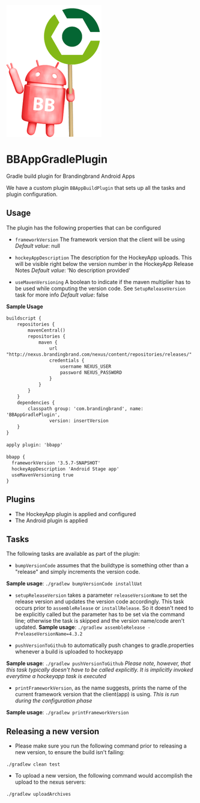 ![logo](logo.png)

# BBAppGradlePlugin
Gradle build plugin for Brandingbrand Android Apps

We have a custom plugin `BBAppBuildPlugin` that sets up all the tasks and plugin configuration.

## Usage

The plugin has the following properties that can be configured

- `frameworkVersion`
 The framework version that the client will be using
 _Default value_: null
 
- `hockeyAppDescription`
 The description for the HockeyApp uploads. This will be visible right below the version number
in the HockeyApp Release Notes
_Default value_: 'No description provided'

- `useMavenVersioning`
A boolean to indicate if the maven multiplier has to be used while computing the version code. See `SetupReleaseVersion` task for more info
_Default value_: false

**Sample Usage**
```
buildscript {
    repositories {
        mavenCentral()
        repositories {
            maven {
                url "http://nexus.brandingbrand.com/nexus/content/repositories/releases/"
                credentials {
                    username NEXUS_USER
                    password NEXUS_PASSWORD
                }
            }
        }
    }
    dependencies {
        classpath group: 'com.brandingbrand', name: 'BBAppGradlePlugin',
                version: insertVersion
    }
}

apply plugin: 'bbapp'

bbapp {
  frameworkVersion '3.5.7-SNAPSHOT'
  hockeyAppDescription 'Android Stage app'
  useMavenVersioning true
}
```

## Plugins

- The HockeyApp plugin is applied and configured
- The Android plugin is applied

## Tasks

The following tasks are available as part of the plugin:

- `bumpVersionCode` assumes that the buildtype is something other than a "release" and simply increments the version code.

 **Sample usage**: `./gradlew bumpVersionCode installUat`

- `setupReleaseVersion` takes a parameter `releaseVersionName` to set the release version
and updates the version code accordingly. This task occurs prior to `assembleRelease` or
`installRelease`. So it doesn't need to be explicitly called but the parameter has to be
set via the command line; otherwise the task is skipped and the version name/code aren't
updated.
**Sample usage**: `./gradlew assembleRelease -PreleaseVersionName=4.3.2`

- `pushVersionToGithub` to automatically push changes to gradle.properties whenever a build is uploaded to hockeyapp

 **Sample usage**: `./gradlew pushVersionToGithub`
 *Please note, however, that this task typically doesn't have to be called explicitly. It is implicitly invoked everytime a hockeyapp task is executed*

- `printFrameworkVersion`, as the name suggests, prints the name of the current framework version that the client(app) is using. *This is run during the configuration phase*

 **Sample usage**: `./gradlew printFrameworkVersion`

## Releasing a new version

- Please make sure you run the following command prior to releasing a new version, to ensure the build isn't failing:

 `./gradlew clean test`

- To upload a new version, the following command would accomplish the upload to the nexus servers:

 `./gradlew uploadArchives`
